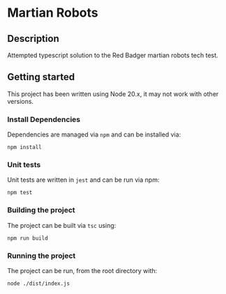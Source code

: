 # Martian Robots

## Description
Attempted typescript solution to the Red Badger martian robots tech test.


## Getting started

This project has been written using Node 20.x, it may not work with other versions.

### Install Dependencies
Dependencies are managed via `npm` and can be installed via:
```shell
npm install
```

### Unit tests
Unit tests are written in `jest` and can be run via npm:
```shell
npm test
```

### Building the project
The project can be built via `tsc` using:
```shell
npm run build
```

### Running the project
The project can be run, from the root directory with:
```shell
node ./dist/index.js
```